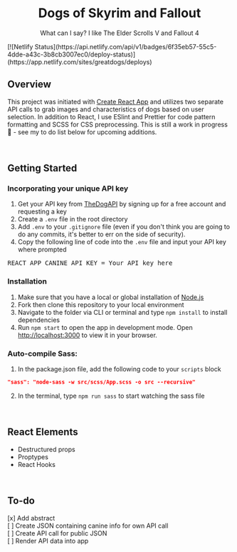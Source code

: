 <h1 align="center">Dogs of Skyrim and Fallout</h1>
<p align="center">What can I say? I like The Elder Scrolls V and Fallout 4</p>
[![Netlify Status](https://api.netlify.com/api/v1/badges/6f35eb57-55c5-4dde-a43c-3b8cb3007ec0/deploy-status)](https://app.netlify.com/sites/greatdogs/deploys)
<br/>

## Overview

This project was initiated with [Create React App](https://github.com/facebook/create-react-app) and utilizes two separate API calls to grab images and characteristics of dogs based on user selection. In addition to React, I use ESlint and Prettier for code pattern formatting and SCSS for CSS preprocessing. This is still a work in progress 🚧 - see my to do list below for upcoming additions.

<br/>

## Getting Started

### Incorporating your unique API key

1.  Get your API key from [TheDogAPI](https://thedogapi.com/) by signing up for a free account and requesting a key
2.  Create a `.env` file in the root directory
3.  Add `.env` to your `.gitignore` file (even if you don't think you are going to do any commits, it's better to err on the side of security).
4.  Copy the following line of code into the `.env` file and input your API key where prompted

<pre>
REACT_APP_CANINE_API_KEY = Your API key here
</pre>

### Installation

1. Make sure that you have a local or global installation of [Node.js](https://nodejs.org/en/)
2. Fork then clone this repository to your local environment
3. Navigate to the folder via CLI or terminal and type `npm install` to install dependencies
4. Run `npm start` to open the app in development mode. Open [http://localhost:3000](http://localhost:3000) to view it in your browser.

### Auto-compile Sass:

1. In the package.json file, add the following code to your `scripts` block

```json
"sass": "node-sass -w src/scss/App.scss -o src --recursive"
```

2. In the terminal, type `npm run sass` to start watching the sass file

<br/>

## React Elements

- Destructured props
- Proptypes
- React Hooks

<br/>

## To-do

[x] Add abstract <br/>
[ ] Create JSON containing canine info for own API call <br/>
[ ] Create API call for public JSON <br/>
[ ] Render API data into app <br/>
